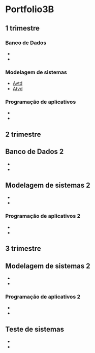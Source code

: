 # Portfolio3B

## 1 trimestre
### Banco de Dados 
- []()
- []()

### Modelagem de sistemas 
- [Avtd](BancoDados/Atvd)
- [Atvd](BancoDados/Atvd2)

### Programação de aplicativos
- []()
- []()

## 2 trimestre 
## Banco de Dados 2
- []()
- []()

## Modelagem de sistemas 2
- []()
- []()

### Programação de aplicativos 2
- []()
- []()

## 3 trimestre
## Modelagem de sistemas 2
- []()
- []()

### Programação de aplicativos 2
- []()
- []()

## Teste de sistemas 
- []()
- []()

